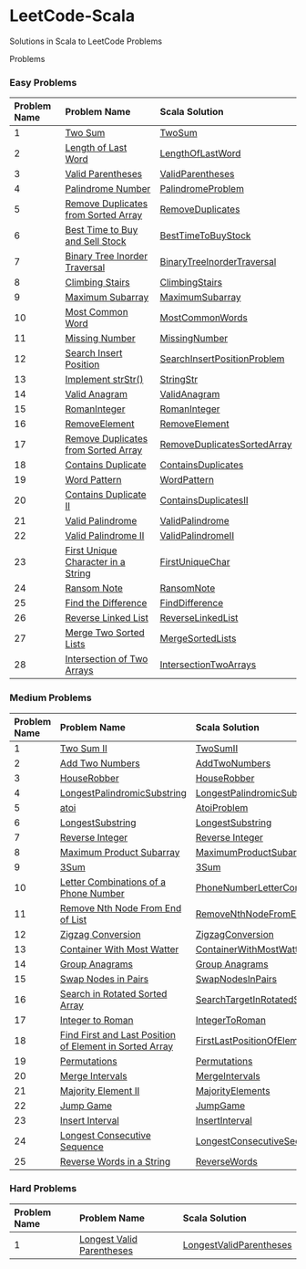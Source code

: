 # LeetCode-Scala

Solutions in Scala to LeetCode Problems

Problems

### Easy Problems

| Problem Name | Problem Name                                                                                                                                                                            | Scala Solution                                                                                                              |
|:-------------|:----------------------------------------------------------------------------------------------------------------------------------------------------------------------------------------|:----------------------------------------------------------------------------------------------------------------------------|
| 1            | [Two Sum](https://leetcode.com/problems/two-sum/)                                                                                                                                       | [TwoSum](src/main/scala/com/leetcode/easy/TwoSum.scala)                                                                     |
| 2            | [Length of Last Word](https://leetcode.com/problems/length-of-last-word/)                                                                                                               | [LengthOfLastWord](src/main/scala/com/leetcode/easy/LengthOfLastWord.scala)                                                 |
| 3            | [Valid Parentheses](https://leetcode.com/problems/valid-parentheses/)                                                                                                                   | [ValidParentheses](src/main/scala/com/leetcode/easy/ValidParentheses.scala)                                                 |
| 4            | [Palindrome Number](https://leetcode.com/problems/palindrome-number/)                                                                                                                   | [PalindromeProblem](src/main/scala/com/leetcode/easy/PalindromeProblem.scala)                                               |
| 5            | [Remove Duplicates from Sorted Array](https://leetcode.com/problems/remove-duplicates-from-sorted-array/)                                                                               | [RemoveDuplicates](src/main/scala/com/leetcode/easy/RemoveDuplicates.scala)                                                 |
| 6            | [Best Time to Buy and Sell Stock](https://leetcode.com/problems/best-time-to-buy-and-sell-stock/)                                                                                       | [BestTimeToBuyStock](src/main/scala/com/leetcode/easy/BestTimeToBuyStock.scala)                                             |
| 7            | [Binary Tree Inorder Traversal](https://leetcode.com/problems/binary-tree-inorder-traversal/)                                                                                           | [BinaryTreeInorderTraversal](src/main/scala/com/leetcode/easy/BinaryTreeInorderTraversal.scala)                             |
| 8            | [Climbing Stairs](https://leetcode.com/problems/climbing-stairs/)                                                                                                                       | [ClimbingStairs](src/main/scala/com/leetcode/easy/ClimbingStairs.scala)                                                     |
| 9            | [Maximum Subarray](https://leetcode.com/problems/maximum-subarray/)                                                                                                                     | [MaximumSubarray](src/main/scala/com/leetcode/easy/MaximumSubarray.scala)                                                   |
| 10           | [Most Common Word](https://leetcode.com/problems/most-common-word/)                                                                                                                     | [MostCommonWords](src/main/scala/com/leetcode/easy/MostCommonWords.scala)                                                   |
| 11           | [Missing Number](https://leetcode.com/problems/missing-number/)                                                                                                                         | [MissingNumber](src/main/scala/com/leetcode/easy/MissingNumber.scala)                                                       |
| 12           | [Search Insert Position](https://leetcode.com/problems/search-insert-position/)                                                                                                         | [SearchInsertPositionProblem](src/main/scala/com/leetcode/easy/SearchInsertPositionProblem.scala)                           |
| 13           | [Implement strStr()](https://leetcode.com/problems/implement-strstr/)                                                                                                                   | [StringStr](src/main/scala/com/leetcode/easy/StringStr.scala)                                                               |
| 14           | [Valid Anagram](https://leetcode.com/problems/valid-anagram/)                                                                                                                           | [ValidAnagram](src/main/scala/com/leetcode/easy/ValidAnagram.scala)                                                         |
| 15           | [RomanInteger](https://leetcode.com/problems/roman-to-integer/)                                                                                                                         | [RomanInteger](src/main/scala/com/leetcode/easy/RomanInteger.scala)                                                         |
| 16           | [RemoveElement](https://leetcode.com/problems/remove-element/)                                                                                                                          | [RemoveElement](src/main/scala/com/leetcode/easy/RemoveElement.scala)                                                       |
| 17           | [Remove Duplicates from Sorted Array](https://leetcode.com/problems/remove-duplicates-from-sorted-array/)                                                                               | [RemoveDuplicatesSortedArray](src/main/scala/com/leetcode/easy/RemoveDuplicatesSortedArray.scala)                           |
| 18           | [Contains Duplicate](https://leetcode.com/problems/contains-duplicate/)                                                                                                                 | [ContainsDuplicates](src/main/scala/com/leetcode/easy/ContainsDuplicates$.scala)                                            |
| 19           | [Word Pattern](https://leetcode.com/problems/word-pattern/)                                                                                                                             | [WordPattern](src/main/scala/com/leetcode/easy/WordPattern.scala)                                                           |
| 20           | [Contains Duplicate II](https://leetcode.com/problems/contains-duplicate-ii/)                                                                                                           | [ContainsDuplicatesII](src/main/scala/com/leetcode/easy/ContainsDuplicatesII.scala)                                         |
| 21           | [Valid Palindrome](https://leetcode.com/problems/valid-palindrome/)                                                                                                                     | [ValidPalindrome](src/main/scala/com/leetcode/easy/ValidPalindrome.scala)                                                   |
| 22           | [Valid Palindrome II](https://leetcode.com/problems/valid-palindrome-ii/)                                                                                                               | [ValidPalindromeII](src/main/scala/com/leetcode/easy/ValidPalindromeII.scala)                                               |
| 23           | [First Unique Character in a String](https://leetcode.com/problems/first-unique-character-in-a-string/)                                                                                 | [FirstUniqueChar](src/main/scala/com/leetcode/easy/FirstUniqueChar.scala)                                                   |
| 24           | [Ransom Note](https://leetcode.com/problems/ransom-note/)                                                                                                                               | [RansomNote](src/main/scala/com/leetcode/easy/RansomNote.scala)                                                             |
| 25           | [Find the Difference](https://leetcode.com/problems/find-the-difference/)                                                                                                               | [FindDifference](src/main/scala/com/leetcode/easy/FindDifference.scala)                                                     |
| 26           | [Reverse Linked List](https://leetcode.com/problems/reverse-linked-list/)                                                                                                               | [ReverseLinkedList](src/main/scala/com/leetcode/easy/ReverseLinkedList.scala)                                               |
| 27           | [Merge Two Sorted Lists](https://leetcode.com/problems/merge-two-sorted-lists/submissions/)                                                                                             | [MergeSortedLists](src/main/scala/com/leetcode/easy/MergeSortedLists.scala)                                                 |
| 28           | [Intersection of Two Arrays](https://leetcode.com/problems/intersection-of-two-arrays/)                                                                                                 | [IntersectionTwoArrays](src/main/scala/com/leetcode/easy/IntersectionTwoArrays.scala)                                       |

### Medium Problems

| Problem Name | Problem Name                                                                                                                                                                                                                                              | Scala Solution                                                                                                                                                                |
|:-------------|:----------------------------------------------------------------------------------------------------------------------------------------------------------------------------------------------------------------------------------------------------------|:------------------------------------------------------------------------------------------------------------------------------------------------------------------------------|
| 1            | [Two Sum II](https://leetcode.com/problems/two-sum-ii-input-array-is-sorted/submissions/)                                                                                                                                                                 | [TwoSumII](src/main/scala/com/letcode/medium/TwoSumII.scala)                                                                                                                  |
| 2            | [Add Two Numbers](https://leetcode.com/problems/add-two-numbers/)                                                                                                                                                                                         | [AddTwoNumbers](src/main/scala/com/letcode/medium/AddTwoNumbers.scala)                                                                                                        |
| 3            | [HouseRobber](https://leetcode.com/problems/house-robber/)                                                                                                                                                                                                | [HouseRobber](src/main/scala/com/letcode/medium/HouseRobber.scala)                                                                                                            |
| 4            | [LongestPalindromicSubstring](https://leetcode.com/problems/longest-palindromic-substring/)                                                                                                                                                               | [LongestPalindromicSubstring](src/main/scala/com/letcode/medium/LongestPalindromicSubstring.scala)                                                                            |
| 5            | [atoi](https://leetcode.com/problems/string-to-integer-atoi/)                                                                                                                                                                                             | [AtoiProblem](src/main/scala/com/letcode/medium/AtoiProblem.scala)                                                                                                            |
| 6            | [LongestSubstring](https://leetcode.com/problems/longest-substring-without-repeating-characters/)                                                                                                                                                         | [LongestSubstring](src/main/scala/com/letcode/medium/LongestSubstring.scala)                                                                                                  |
| 7            | [Reverse Integer](https://leetcode.com/problems/reverse-integer/)                                                                                                                                                                                         | [Reverse Integer](src/main/scala/com/letcode/medium/ReverseInteger.scala)                                                                                                     |
| 8            | [Maximum Product Subarray](https://leetcode.com/problems/maximum-product-subarray/)                                                                                                                                                                       | [MaximumProductSubarray](src/main/scala/com/letcode/medium/MaximumProductSubarray.scala)                                                                                      |
| 9            | [3Sum](https://leetcode.com/problems/3sum/)                                                                                                                                                                                                               | [3Sum](src/main/scala/com/letcode/medium/ThreeSum.scala)                                                                                                                      |
| 10           | [Letter Combinations of a Phone Number](https://leetcode.com/problems/letter-combinations-of-a-phone-number/)                                                                                                                                             | [PhoneNumberLetterCombinations](src/main/scala/com/letcode/medium/PhoneNumberLetterCombinations.scala)                                                                        |
| 11           | [Remove Nth Node From End of List](https://leetcode.com/problems/remove-nth-node-from-end-of-list/)                                                                                                                                                       | [RemoveNthNodeFromEndOfList](src/main/scala/com/letcode/medium/RemoveNthNodeFromEndOfList.scala)                                                                              |
| 12           | [Zigzag Conversion](https://leetcode.com/problems/zigzag-conversion/)                                                                                                                                                                                     | [ZigzagConversion](src/main/scala/com/letcode/medium/ZigzagConversion.scala)                                                                                                  |
| 13           | [Container With Most Watter](https://leetcode.com/problems/container-with-most-water/)                                                                                                                                                                    | [ContainerWithMostWatter](src/main/scala/com/letcode/medium/ContainerWithMostWatter.scala)                                                                                    |
| 14           | [Group Anagrams](https://leetcode.com/problems/group-anagrams/)                                                                                                                                                                                           | [Group Anagrams](src/main/scala/com/letcode/medium/GroupAnagrams.scala)                                                                                                       |
| 15           | [Swap Nodes in Pairs](https://leetcode.com/problems/swap-nodes-in-pairs/)                                                                                                                                                                                 | [SwapNodesInPairs](src/main/scala/com/letcode/medium/SwapNodesInPairs.scala)                                                                                                  |
| 16           | [Search in Rotated Sorted Array](https://leetcode.com/problems/search-in-rotated-sorted-array/)                                                                                                                                                           | [SearchTargetInRotatedSortedArray](src/main/scala/com/letcode/medium/SearchTargetInRotatedSortedArray.scala)                                                                  |
| 17           | [Integer to Roman](https://leetcode.com/problems/integer-to-roman/)                                                                                                                                                                                       | [IntegerToRoman](src/main/scala/com/letcode/medium/IntegerToRoman.scala)                                                                                                      |
| 18           | [Find First and Last Position of Element in Sorted Array](https://leetcode.com/problems/find-first-and-last-position-of-element-in-sorted-array/)                                                                                                         | [FirstLastPositionOfElementInSortedArray](src/main/scala/com/letcode/medium/FirstLastPositionOfElementInSortedArray.scala)                                                    |
| 19           | [Permutations](https://leetcode.com/problems/permutations/)                                                                                                                                                                                               | [Permutations](src/main/scala/com/letcode/medium/Permutations.scala)                                                                                                          |
| 20           | [Merge Intervals](https://leetcode.com/problems/merge-intervals/)                                                                                                                                                                                         | [MergeIntervals](src/main/scala/com/letcode/medium/Permutations.scala)                                                                                                        |
| 21           | [Majority Element II](https://leetcode.com/problems/majority-element-ii/)                                                                                                                                                                                 | [MajorityElements](src/main/scala/com/letcode/medium/MajorityElements.scala)                                                                                                  |
| 22           | [Jump Game](https://leetcode.com/problems/jump-game/)                                                                                                                                                                                                     | [JumpGame](src/main/scala/com/letcode/medium/JumpGame.scala)                                                                                                                  |
| 23           | [Insert Interval](https://leetcode.com/problems/insert-interval/submissions/)                                                                                                                                                                             | [InsertInterval](src/main/scala/com/letcode/medium/InsertInterval.scala)                                                                                                      |
| 24           | [Longest Consecutive Sequence](https://leetcode.com/problems/longest-consecutive-sequence/)                                                                                                                                                               | [LongestConsecutiveSequence](src/main/scala/com/letcode/medium/LongestConsecutiveSequence.scala)                                                                              |
| 25           | [Reverse Words in a String](https://leetcode.com/problems/reverse-words-in-a-string/)                                                                                                                                                                     | [ReverseWords](src/main/scala/com/letcode/medium/ReverseWords.scala)                                                                                                          |


### Hard Problems

| Problem Name | Problem Name                                                                                                                                           | Scala Solution                                                                                                             |
|:-------------|:-------------------------------------------------------------------------------------------------------------------------------------------------------|:---------------------------------------------------------------------------------------------------------------------------|
| 1            | [Longest Valid Parentheses](https://leetcode.com/problems/longest-valid-parentheses/)                                                                  | [LongestValidParentheses](src/main/scala/com/letcode/medium/LongestValidParentheses.scala)                                 |
